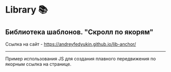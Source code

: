 # Library 📚

## Библиотека шаблонов. "Скролл по якорям"

Ссылка на сайт - <https://andreyfedyukin.github.io/lib-anchor/>

---

Пример использования JS для создания плавного передвижения по якорным ссылка на странице.
